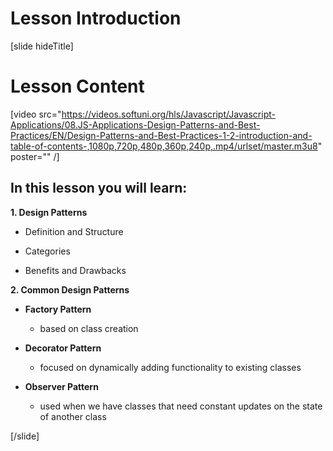 # Lesson Introduction

[slide hideTitle]
# Lesson Content


[video src="https://videos.softuni.org/hls/Javascript/Javascript-Applications/08.JS-Applications-Design-Patterns-and-Best-Practices/EN/Design-Patterns-and-Best-Practices-1-2-introduction-and-table-of-contents-,1080p,720p,480p,360p,240p,.mp4/urlset/master.m3u8" poster="" /]

## In this lesson you will learn:

**1. Design Patterns**

- Definition and Structure 

- Categories 

- Benefits and Drawbacks 

**2. Common Design Patterns**

- **Factory Pattern** 

   * based on class creation

- **Decorator Pattern**

   * focused on dynamically adding functionality to existing classes
   
- **Observer Pattern**

   * used when we have classes that need constant updates on the state of another class

[/slide]